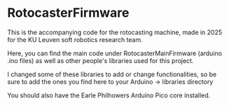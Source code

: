# RotocasterFirmware
This is the accompanying code for the rotocasting machine, made in 2025 for the KU Leuven soft robotics research team.

Here, you can find the main code under RotocasterMainFirmware (arduino .ino files) as well as other people's libraries used for this project.

I changed some of these libraries to add or change functionalities, so be sure to add the ones you find here to your Arduino -> libraries directory

You should also have the Earle Philhowers Arduino Pico core installed.
